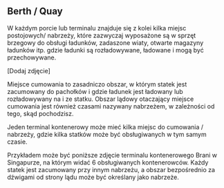 ## Berth / Quay

W każdym porcie lub terminalu znajduje się z kolei kilka miejsc postojowych/ nabrzeży, które zazwyczaj wyposażone są w sprzęt brzegowy do obsługi ładunków, zadaszone wiaty, otwarte magazyny ładunków itp. gdzie ładunki są rozładowywane, ładowane i mogą być przechowywane.

[Dodaj zdjęcie]

Miejsce cumowania to zasadniczo obszar, w którym statek jest zacumowany do pachołków i gdzie ładunek jest ładowany lub rozładowywany na i ze statku. Obszar lądowy otaczający miejsce cumowania jest również czasami nazywany nabrzeżem, w zależności od tego, skąd pochodzisz.

Jeden terminal kontenerowy może mieć kilka miejsc do cumowania / nabrzeży, gdzie kilka statków może być obsługiwanych w tym samym czasie.

Przykładem może być poniższe zdjęcie terminalu kontenerowego Brani w Singapurze, na którym widać 6 obsługiwanych kontenerowców. Każdy statek jest zacumowany przy innym nabrzeżu, a obszar bezpośrednio za dźwigami od strony lądu może być określany jako nabrzeże.
